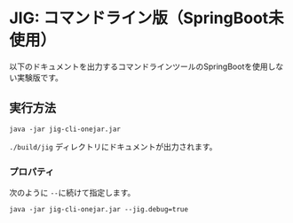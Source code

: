 # JIG: コマンドライン版（SpringBoot未使用）

以下のドキュメントを出力するコマンドラインツールのSpringBootを使用しない実験版です。

## 実行方法

```
java -jar jig-cli-onejar.jar
```

`./build/jig` ディレクトリにドキュメントが出力されます。

### プロパティ

次のように `--`に続けて指定します。

```
java -jar jig-cli-onejar.jar --jig.debug=true
```

